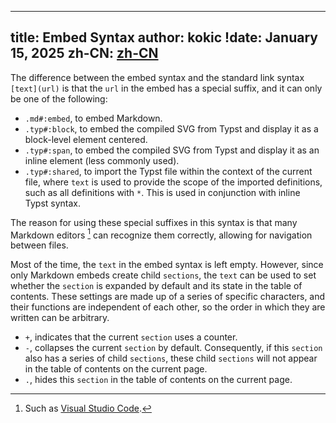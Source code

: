 
---
title: Embed Syntax
author: kokic
!date: January 15, 2025
zh-CN: [zh-CN](/tutorials/embed-syntax.md)
---

The difference between the embed syntax and the standard link syntax `[text](url)` is that the `url` in the embed has a special suffix, and it can only be one of the following:

- `.md#:embed`, to embed Markdown.
- `.typ#:block`, to embed the compiled SVG from Typst and display it as a block-level element centered.
- `.typ#:span`, to embed the compiled SVG from Typst and display it as an inline element (less commonly used).
- `.typ#:shared`, to import the Typst file within the context of the current file, where `text` is used to provide the scope of the imported definitions, such as all definitions with `*`. This is used in conjunction with inline Typst syntax.

The reason for using these special suffixes in this syntax is that many Markdown editors [^markdown-editor] can recognize them correctly, allowing for navigation between files.

Most of the time, the `text` in the embed syntax is left empty. However, since only Markdown embeds create child `sections`, the `text` can be used to set whether the `section` is expanded by default and its state in the table of contents. These settings are made up of a series of specific characters, and their functions are independent of each other, so the order in which they are written can be arbitrary.

- `+`, indicates that the current `section` uses a counter.
- `-`, collapses the current `section` by default. Consequently, if this `section` also has a series of child `sections`, these child `sections` will not appear in the table of contents on the current page.
- `.`, hides this `section` in the table of contents on the current page.

[^markdown-editor]: Such as [Visual Studio Code](https://code.visualstudio.com).

